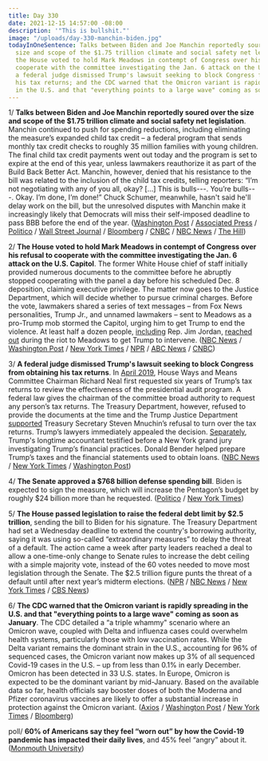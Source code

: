 ```yaml
---
title: Day 330
date: 2021-12-15 14:57:00 -08:00
description: '"This is bullshit."'
image: "/uploads/day-330-manchin-biden.jpg"
todayInOneSentence: Talks between Biden and Joe Manchin reportedly soured over the
  size and scope of the $1.75 trillion climate and social safety net legislation;
  the House voted to hold Mark Meadows in contempt of Congress over his refusal to
  cooperate with the committee investigating the Jan. 6 attack on the U.S. Capitol;
  a federal judge dismissed Trump's lawsuit seeking to block Congress from obtaining
  his tax returns; and the CDC warned that the Omicron variant is rapidly spreading
  in the U.S. and that "everything points to a large wave" coming as soon as January.
---
```


1/ **Talks between Biden and Joe Manchin reportedly soured over the size and scope of the $1.75 trillion climate and social safety net legislation**. Manchin continued to push for spending reductions, including eliminating the measure’s expanded child tax credit – a federal program that sends monthly tax credit checks to roughly 35 million families with young children. The final child tax credit payments went out today and the program is set to expire at the end of this year, unless lawmakers reauthorize it as part of the Build Back Better Act. Manchin, however, denied that his resistance to the bill was related to the inclusion of the child tax credits, telling reporters: “I’m not negotiating with any of you all, okay? \[...\] This is bulls---. You’re bulls---. Okay. I’m done, I’m done!” Chuck Schumer, meanwhile, hasn't said he'll delay work on the bill, but the unresolved disputes with Manchin make it increasingly likely that Democrats will miss their self-imposed deadline to pass BBB before the end of the year. ([Washington Post](https://www.washingtonpost.com/us-policy/2021/12/15/biden-manchin-spending-democrats/) / [Associated Press](https://apnews.com/article/joe-biden-business-environment-joe-manchin-congress-40f8b0c57abc54c343e35583de35dcff) / [Politico](https://www.politico.com/news/2021/12/14/senate-democrats-wrestle-with-two-end-of-the-year-priorities-524217) / [Wall Street Journal](https://www.wsj.com/articles/biden-agenda-slows-in-senate-as-final-child-tax-credit-payments-land-in-bank-accounts-11639591303?mod=politics_lead_pos1) / [Bloomberg](https://www.bloomberg.com/news/articles/2021-12-15/senate-democrats-weigh-fallback-plan-for-delay-on-biden-agenda?srnd=premium&sref=MIBMEEoj) / [CNBC](https://www.cnbc.com/2021/12/15/build-back-better-act-democrats-unlikely-to-pass-biden-social-spending-plan.html) / [NBC News](https://www.nbcnews.com/politics/congress/democrats-hopes-dim-build-back-better-will-pass-new-year-n1286043) / [The Hill](https://thehill.com/homenews/senate/585849-democrats-push-manchin-on-nuclear-option-for-voting-rights?rl=1))

2/ **The House voted to hold Mark Meadows in contempt of Congress over his refusal to cooperate with the committee investigating the Jan. 6 attack on the U.S. Capitol**. The former White House chief of staff initially provided numerous documents to the committee before he abruptly stopped cooperating with the panel a day before his scheduled Dec. 8 deposition, claiming executive privilege. The matter now goes to the Justice Department, which will decide whether to pursue criminal charges. Before the vote, lawmakers shared a series of text messages – from Fox News personalities, Trump Jr., and unnamed lawmakers – sent to Meadows as a pro-Trump mob stormed the Capitol, urging him to get Trump to end the violence. At least half a dozen people, [including](https://www.cnn.com/2021/12/15/politics/jim-jordan-mark-meadows-text/index.html) Rep. Jim Jordan, [reached out](https://www.washingtonpost.com/politics/2021/12/14/text-messages-meadows-renew-focus-trumps-inaction-during-jan-6-attack/) during the riot to Meadows to get Trump to intervene. ([NBC News](https://www.nbcnews.com/politics/congress/house-expected-vote-mark-meadows-criminal-contempt-referral-n1285908) / [Washington Post](https://www.washingtonpost.com/politics/jan-6-house-committee-meadows-trump/2021/12/14/ae2d10a8-5ce9-11ec-ae5b-5002292337c7_story.html) / [New York Times](https://www.nytimes.com/2021/12/14/us/mark-meadows-contempt-capitol-riot.html) / [NPR](https://www.npr.org/2021/12/14/1064068696/the-house-votes-to-hold-mark-meadows-in-contempt-sending-a-criminal-referral-to-) / [ABC News](https://abcnews.go.com/Politics/full-house-expected-hold-mark-meadows-contempt-congress/story?id=81745730) / [CNBC](https://www.cnbc.com/2021/12/14/capitol-riot-fox-hosts-donald-trump-jr-texted-meadows-to-urge-action-by-trump.html))

3/ **A federal judge dismissed Trump's lawsuit seeking to block Congress from obtaining his tax returns**. In [April 2019](https://whatthefuckjusthappenedtoday.com/2019/04/03/day-804/#1-house-democrats-formally-requested), House Ways and Means Committee Chairman Richard Neal first requested six years of Trump’s tax returns to review the effectiveness of the presidential audit program. A federal law gives the chairman of the committee broad authority to request any person’s tax returns. The Treasury Department, however, refused to provide the documents at the time and the Trump Justice Department [supported](https://whatthefuckjusthappenedtoday.com/2019/06/14/day-876/#6-the-justice-department-supported-t) Treasury Secretary Steven Mnuchin’s refusal to turn over the tax returns. Trump’s lawyers immediately appealed the decision. [Separately](https://www.washingtonpost.com/politics/donald-bender-rosemary-vrablic-trump-grand-jury/2021/12/14/0e72c804-5c5e-11ec-8665-aed48580f911_story.html), Trump's longtime accountant testified before a New York grand jury investigating Trump’s financial practices. Donald Bender helped prepare Trump’s taxes and the financial statements used to obtain loans. ([NBC News](https://www.nbcnews.com/politics/donald-trump/judge-tosses-trump-s-lawsuit-over-house-committee-access-his-n1285973) / [New York Times](https://www.nytimes.com/2021/12/14/us/trump-tax-returns.html) / [Washington Post](https://www.washingtonpost.com/dc-md-va/2021/12/14/trump-tax-records-treasury-release/))

4/ **The Senate approved a $768 billion defense spending bill**. Biden is expected to sign the measure, which will increase the Pentagon’s budget by roughly $24 billion more than he requested. ([Politico](https://www.politico.com/news/2021/12/15/senate-sends-768b-defense-policy-bill-to-biden-524734) / [New York Times](https://www.nytimes.com/2021/12/15/us/politics/defense-spending-bill.html))

5/ **The House passed legislation to raise the federal debt limit by $2.5 trillion**, sending the bill to Biden for his signature. The Treasury Department had set a Wednesday deadline to extend the country's borrowing authority, saying it was using so-called “extraordinary measures” to delay the threat of a default. The action came a week after party leaders reached a deal to allow a one-time-only change to Senate rules to increase the debt ceiling with a simple majority vote, instead of the 60 votes needed to move most legislation through the Senate. The $2.5 trillion figure punts the threat of a default until after next year’s midterm elections. ([NPR](https://www.npr.org/2021/12/15/1064114046/congress-votes-to-raise-the-debt-ceiling-punting-the-next-fight-to-2023) / [NBC News](https://www.nbcnews.com/politics/congress/congress-vote-debt-ceiling-increase-ahead-key-deadline-prevent-default-n1285924) / [New York Times](https://www.nytimes.com/2021/12/14/us/politics/debt-limit.html) / [CBS News](https://abcnews.go.com/Politics/senate-democrats-raise-debt-limit-25-trillion-averting/story?id=81746695))

6/ **The CDC warned that the Omicron variant is rapidly spreading in the U.S. and that "everything points to a large wave" coming as soon as January**. The CDC detailed a “a triple whammy" scenario where an Omicron wave, coupled with Delta and influenza cases could overwhelm health systems, particularly those with low vaccination rates. While the Delta variant remains the dominant strain in the U.S., accounting for 96% of sequenced cases, the Omicron variant now makes up 3% of all sequenced Covid-19 cases in the U.S. – up from less than 0.1% in early December. Omicron has been detected in 33 U.S. states. In Europe, Omicron is expected to be the dominant variant by mid-January. Based on the available data so far, health officials say booster doses of both the Moderna and Pfizer coronavirus vaccines are likely to offer a substantial increase in protection against the Omicron variant. ([Axios](https://www.axios.com/omicron-coronavirus-cases-europe-us-c85be94d-8edf-4d61-9f05-de924bff6760.html) / [Washington Post](https://www.washingtonpost.com/health/2021/12/14/omicron-us-spread/) / [New York Times](https://www.nytimes.com/live/2021/12/15/world/covid-omicron-vaccines#omicron-could-be-dominant-in-europe-by-mid-january-officials-say) / [Bloomberg](https://www.bloomberg.com/news/articles/2021-12-14/omicron-accounts-for-3-of-u-s-covid-cases-as-delta-reigns?sref=MIBMEEoj))

poll/ **60% of Americans say they feel “worn out” by how the Covid-19 pandemic has impacted their daily lives**, and 45% feel “angry” about it. ([Monmouth University](https://www.monmouth.edu/polling-institute/reports/MonmouthPoll_US_121521/))